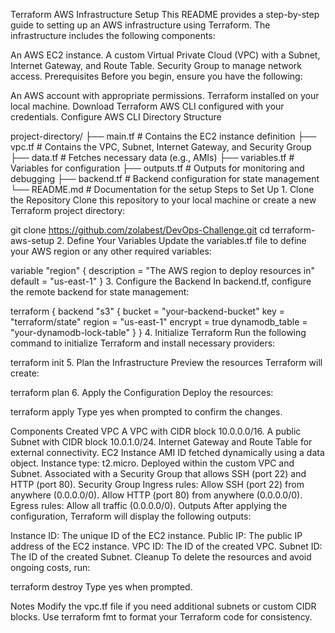 Terraform AWS Infrastructure Setup
This README provides a step-by-step guide to setting up an AWS infrastructure using Terraform. The infrastructure includes the following components:

An AWS EC2 instance.
A custom Virtual Private Cloud (VPC) with a Subnet, Internet Gateway, and Route Table.
Security Group to manage network access.
Prerequisites
Before you begin, ensure you have the following:

An AWS account with appropriate permissions.
Terraform installed on your local machine. Download Terraform
AWS CLI configured with your credentials. Configure AWS CLI
Directory Structure

project-directory/
├── main.tf           # Contains the EC2 instance definition
├── vpc.tf            # Contains the VPC, Subnet, Internet Gateway, and Security Group
├── data.tf           # Fetches necessary data (e.g., AMIs)
├── variables.tf      # Variables for configuration
├── outputs.tf        # Outputs for monitoring and debugging
├── backend.tf        # Backend configuration for state management
└── README.md         # Documentation for the setup
Steps to Set Up
1.⁠ ⁠Clone the Repository
Clone this repository to your local machine or create a new Terraform project directory:

git clone https://github.com/zolabest/DevOps-Challenge.git 
cd terraform-aws-setup
2.⁠ ⁠Define Your Variables
Update the variables.tf file to define your AWS region or any other required variables:

variable "region" {
  description = "The AWS region to deploy resources in"
  default     = "us-east-1"
}
3.⁠ ⁠Configure the Backend
In backend.tf, configure the remote backend for state management:

terraform {
  backend "s3" {
    bucket         = "your-backend-bucket"
    key            = "terraform/state"
    region         = "us-east-1"
    encrypt        = true
    dynamodb_table = "your-dynamodb-lock-table"
  }
}
4.⁠ ⁠Initialize Terraform
Run the following command to initialize Terraform and install necessary providers:


terraform init
5.⁠ ⁠Plan the Infrastructure
Preview the resources Terraform will create:


terraform plan
6.⁠ ⁠Apply the Configuration
Deploy the resources:

terraform apply
Type yes when prompted to confirm the changes.

Components Created
VPC
A VPC with CIDR block 10.0.0.0/16.
A public Subnet with CIDR block 10.0.1.0/24.
Internet Gateway and Route Table for external connectivity.
EC2 Instance
AMI ID fetched dynamically using a data object.
Instance type: t2.micro.
Deployed within the custom VPC and Subnet.
Associated with a Security Group that allows SSH (port 22) and HTTP (port 80).
Security Group
Ingress rules:
Allow SSH (port 22) from anywhere (0.0.0.0/0).
Allow HTTP (port 80) from anywhere (0.0.0.0/0).
Egress rules:
Allow all traffic (0.0.0.0/0).
Outputs
After applying the configuration, Terraform will display the following outputs:

Instance ID: The unique ID of the EC2 instance.
Public IP: The public IP address of the EC2 instance.
VPC ID: The ID of the created VPC.
Subnet ID: The ID of the created Subnet.
Cleanup
To delete the resources and avoid ongoing costs, run:


terraform destroy
Type yes when prompted.

Notes
Modify the vpc.tf file if you need additional subnets or custom CIDR blocks.
Use terraform fmt to format your Terraform code for consistency.